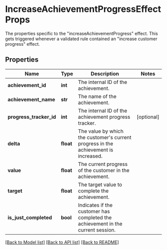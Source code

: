 # IncreaseAchievementProgressEffectProps

The properties specific to the \"increaseAchievementProgress\" effect. This gets triggered whenever a validated rule contained an \"increase customer progress\" effect.
## Properties
Name | Type | Description | Notes
------------ | ------------- | ------------- | -------------
**achievement_id** | **int** | The internal ID of the achievement. | 
**achievement_name** | **str** | The name of the achievement. | 
**progress_tracker_id** | **int** | The internal ID of the achievement progress tracker. | [optional] 
**delta** | **float** | The value by which the customer&#39;s current progress in the achievement is increased. | 
**value** | **float** | The current progress of the customer in the achievement. | 
**target** | **float** | The target value to complete the achievement. | 
**is_just_completed** | **bool** | Indicates if the customer has completed the achievement in the current session. | 

[[Back to Model list]](../README.md#documentation-for-models) [[Back to API list]](../README.md#documentation-for-api-endpoints) [[Back to README]](../README.md)



